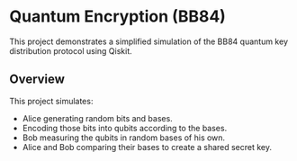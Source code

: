 # Quantum Encryption (BB84)

This project demonstrates a simplified simulation of the BB84 quantum key distribution protocol using Qiskit.  

## Overview
This project simulates:

- Alice generating random bits and bases.
- Encoding those bits into qubits according to the bases.  
- Bob measuring the qubits in random bases of his own.  
- Alice and Bob comparing their bases to create a shared secret key.  


